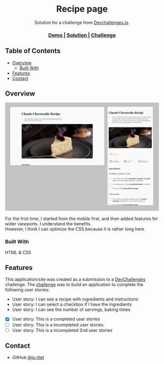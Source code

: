 <!-- Please update value in the {}  -->

<h1 align="center">Recipe page</h1>

<div align="center">
   Solution for a challenge from  <a href="http://devchallenges.io" target="_blank">Devchallenges.io</a>.
</div>

<div align="center">
  <h3>
    <a href="}">
      Demo
    </a>
    <span> | </span>
    <a href="https://github.com/ju-illet/Challenges---recreate--devchallenges.io/tree/main/recipe-page-master">
      Solution
    </a>
    <span> | </span>
    <a href="">
      Challenge
    </a>
  </h3>
</div>

<!-- TABLE OF CONTENTS -->

## Table of Contents

- [Overview](#overview)
  - [Built With](#built-with)
- [Features](#features)
- [Contact](#contact)

<!-- OVERVIEW -->

## Overview

![screenshot](https://github.com/ju-illet/Challenges---recreate--devchallenges.io/blob/main/recipe-page-master/screenshot-recipepage.jpeg)

For the frist time, I started from the mobile first, and then added features for wider viewports. I understand the benefits.  
However, I think I can optimize the CSS because it is rather long here.

### Built With

HTML & CSS

## Features

This application/site was created as a submission to a [DevChallenges](https://devchallenges.io/challenges) challenge. The [challenge](https://devchallenges.io/challenges/TtUjDt19eIHxNQ4n5jps) was to build an application to complete the following user stories:
- User story: I can see a recipe with ingredients and instructions
- User story: I can select a checkbox if I have the ingredients
- User story: I can see the number of servings, baking times

- [x] User story: This is a completed user stories
- [ ] User story: This is a incompleted user stories
- [ ] User story: This is a incompleted 2nd user stories

## Contact

- GitHub [@ju-illet](https://{github.com/ju-illet})
